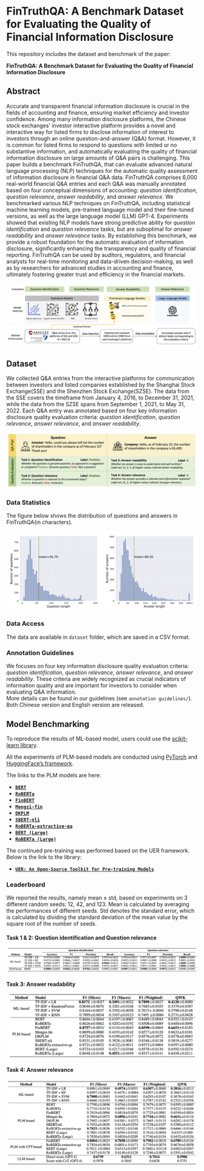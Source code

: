 # FinTruthQA: A Benchmark Dataset for Evaluating the Quality of Financial Information Disclosure

This repository includes the dataset and benchmark of the paper:

**FinTruthQA: A Benchmark Dataset for Evaluating the Quality of Financial Information Disclosure**

<!-- **Authors**: Ziyue Xu, Peilin Zhou, Xinyu Shi, Jiageng Wu, Yikang Jiang, Bin Ke, Jie Yang -->


## Abstract
Accurate and transparent financial information disclosure is crucial in the fields of accounting and finance, ensuring market efficiency and investor confidence. Among many information disclosure platforms, the Chinese stock exchanges' investor interactive platform provides a novel and interactive way for listed firms to disclose information of interest to investors through an online question-and-answer (Q&A) format. However, it is common for listed firms to respond to questions with limited or no substantive information, and automatically evaluating the quality of financial information disclosure on large amounts of Q&A pairs is challenging. This paper builds a benchmark FinTruthQA, that can evaluate advanced natural language processing (NLP) techniques for the automatic quality assessment of information disclosure in financial Q\&A data. FinTruthQA comprises 6,000 real-world financial Q&A entries and each Q&A was manually annotated based on four conceptual dimensions of accounting: _question identification_, _question relevance_, _answer readability_, and _answer relevance_. We benchmarked various NLP techniques on FinTruthQA, including statistical machine learning models, pre-trained language model and their fine-tuned versions, as well as the large language model (LLM) GPT-4.  Experiments showed that existing NLP models have strong predictive ability for _question identification_ and _question relevance_ tasks, but are suboptimal for _answer readability_ and _answer relevance_ tasks. By establishing this benchmark, we provide a robust foundation for the automatic evaluation of information disclosure, significantly enhancing the transparency and quality of financial reporting. FinTruthQA can be used by auditors, regulators, and financial analysts for real-time monitoring and data-driven decision-making, as well as by researchers for advanced studies in accounting and finance, ultimately fostering greater trust and efficiency in the financial markets. 

![avatar](figs/pipeline.png)

## Dataset
We collected Q&A entries from the interactive platforms for communication between investors and listed companies established by the Shanghai Stock Exchange(SSE) and the Shenzhen Stock Exchange(SZSE). The data from the SSE covers the timeframe from January 4, 2016, to December 31, 2021, while the data from the SZSE spans from September 1, 2021, to May 31, 2022. Each Q&A entry was annotated based on four key information disclosure quality evaluation criteria: _question identification_, _question relevance_, _answer relevance_, and _answer readability_.

![avatar](figs/annotation_sample.png)

### Data Statistics
The figure below shows the distribution of questions and answers in FinTruthQA(in characters).

![avatar](figs/data_len_distrib.png)

### Data Access

The data are available in `dataset` folder, which are saved in a CSV format.

### Annotation Guidelines
We focuses on four key information disclosure quality evaluation criteria: _question identification_, _question relevance_, _answer relevance_, and _answer readability_. These criteria are widely recognized as crucial indicators of information quality and are important for investors to consider when evaluating Q&A information.  
More details can be found in our guidelines (see `annotation guidelines/`).  Both Chinese version and English version are released.

## Model Benchmarking 

To reproduce the results of ML-based model, users could use the [scikit-learn library](https://scikit-learn.org/stable/).

All the experiments of PLM-based models are conducted using [PyTorch](https://github.com/pytorch/pytorch) and [HuggingFace’s framework](https://github.com/HuggingFace).

The links to the PLM models are here:

* **[`BERT`](https://huggingface.co/google-bert/bert-base-chinese)**
* **[`RoBERTa`](https://huggingface.co/hfl/chinese-roberta-wwm-ext)**
* **[`FinBERT`](https://github.com/valuesimplex/FinBERT)**
* **[`Mengzi-fin`](https://huggingface.co/Langboat/mengzi-bert-base-fin)**
* **[`DKPLM`](https://huggingface.co/alibaba-pai/pai-dkplm-financial-base-zh)**
* **[`SBERT-nli`](https://huggingface.co/uer/sbert-base-chinese-nli)**
* **[`RoBERTa-extractive-qa`](https://huggingface.co/uer/roberta-base-chinese-extractive-qa)**
* **[`BERT (Large)`](https://huggingface.co/yechen/bert-large-chinese)**
* **[`RoBERTa (Large)`](https://huggingface.co/hfl/chinese-roberta-wwm-ext-large)**

The continued pre-training was performed based on the UER framework. Below is the link to the library:
* **[`UER: An Open-Source Toolkit for Pre-training Models`](https://github.com/dbiir/UER-py)**

### Leaderboard
We reported the results, namely mean ± std, based on experiments on 3 different random seeds: 12, 42, and 123. Mean is calculated by averaging the performances of different seeds. Std denotes the standard error, which is calculated by dividing the standard deviation of the mean value by the square root of the number of seeds.

#### Task 1 & 2: Question identification and Question relevance

![avatar](figs/task_1_2_performance.png)

#### Task 3: Answer readability

![avatar](figs/task_3_performance.png)

#### Task 4: Answer relevance

![avatar](figs/task_4_performance.png)

<!-- ## Cite

If you use FinTruthQA in your paper, please cite [our paper](https://arxiv.org/abs/2406.12009):

@misc{xu2024fintruthqa,
      title={FinTruthQA: A Benchmark Dataset for Evaluating the Quality of Financial Information Disclosure}, 
      author={Ziyue Xu and Peilin Zhou and Xinyu Shi and Jiageng Wu and Yikang Jiang and Bin Ke and Jie Yang},
      year={2024},
      eprint={2406.12009},
      archivePrefix={arXiv},
      primaryClass={cs.CL},
      url={https://arxiv.org/abs/2406.12009}, 
}

## Contact

If you have any questions about our dataset or benchmark results, please feel free to contact us!
(Ziyue Xu, zyxu1224@gmail.com; Jie Yang, jieynlp@gmail.com) -->
